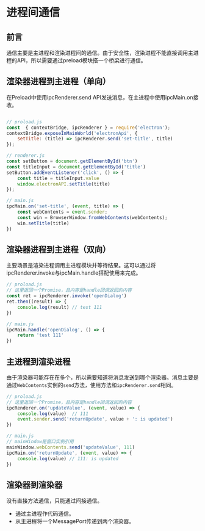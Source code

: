 # 进程间通信

## 前言

通信主要是主进程和渲染进程间的通信。由于安全性，渲染进程不能直接调用主进程的API，所以需要通过preload模块搭一个桥梁进行通信。

## 渲染器进程到主进程（单向）

在Preload中使用ipcRenderer.send API发送消息，在主进程中使用ipcMain.on接收。

```javascript

// proload.js
const  { contextBridge, ipcRenderer } = require('electron');
contextBridge.exposeInMainWorld('electronApi', {
    setTitle: (title) => ipcRenderer.send('set-title', title)
});

// renderer.js
const setButton = document.getElementById('btn')
const titleInput = document.getElementById('title')
setButton.addEventListener('click', () => {
    const title = titleInput.value
    window.electronAPI.setTitle(title)
});

// main.js
ipcMain.on('set-title', (event, title) => {
    const webContents = event.sender;
    const win = BrowserWindow.fromWebContents(webContents);
    win.setTitle(title)
})
```

## 渲染器进程到主进程（双向）

主要场景是渲染进程调用主进程模块并等待结果。这可以通过将ipcRenderer.invoke与ipcMain.handle搭配使用来完成。

```javascript
// proload.js
// 这里返回一个Promise，且内容是handle回调返回的内容
const ret = ipcRenderer.invoke('openDialog')
ret.then((result) => {
    console.log(result) // test 111
})

// main.js
ipcMain.handle('openDialog', () => {
    return 'test 111'
})

```

## 主进程到渲染进程

由于渲染器可能存在在多个，所以需要知道将消息发送到哪个渲染器。消息主要是通过`WebContents`实例的`send`方法，使用方法和`ipcRenderer.send`相同。

```javascript
// proload.js
// 这里返回一个Promise，且内容是handle回调返回的内容
ipcRenderer.on('updateValue', (event, value) => {
    console.log(value)  // 111
    event.sender.send('returnUpdate', value + ': is updated')
})

// main.js
// mainWindow是窗口实例引用
mainWindow.webContents.send('updateValue', 111)
ipcMain.on('returnUpdate', (event, value) => {
    console.log(value) // 111: is updated
})

```

## 渲染器到渲染器

没有直接方法通信，只能通过间接通信。

- 通过主进程作代码通信。
- 从主进程将一个MessagePort传递到两个渲染器。
